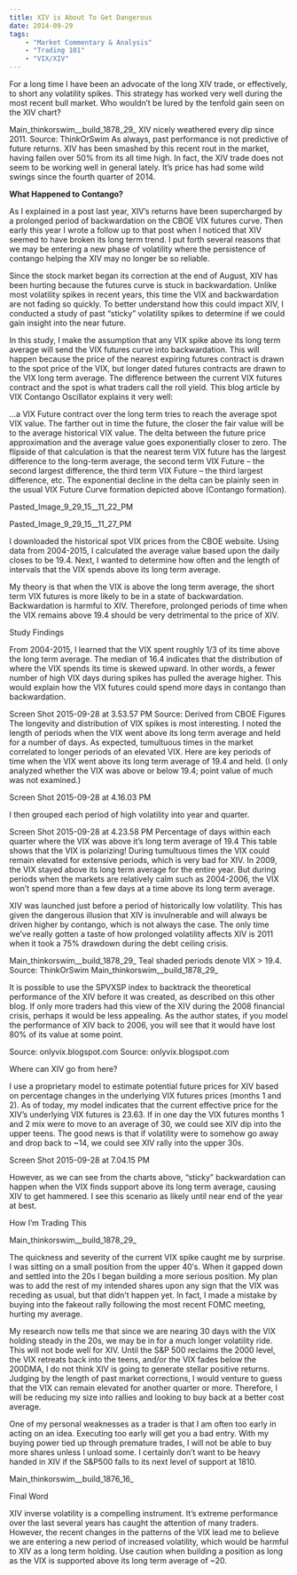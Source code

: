 ```yaml
---
title: XIV is About To Get Dangerous
date: 2014-09-29
tags: 
    - "Market Commentary & Analysis"
    - "Trading 101"
    - "VIX/XIV"
---
```


For a long time I have been an advocate of the long XIV trade, or effectively, to short any volatility spikes. This strategy has worked very well during the most recent bull market. Who wouldn’t be lured by the tenfold gain seen on the XIV chart?

Main_thinkorswim__build_1878_29_
XIV nicely weathered every dip since 2011. Source: ThinkOrSwim
As always, past performance is not predictive of future returns. XIV has been smashed by this recent rout in the market, having fallen over 50% from its all time high. In fact, the XIV trade does not seem to be working well in general lately. It’s price has had some wild swings since the fourth quarter of 2014.

**What Happened to Contango?**

As I explained in a post last year, XIV’s returns have been supercharged by a prolonged period of backwardation on the CBOE VIX futures curve. Then early this year I wrote a follow up to that post when I noticed that XIV seemed to have broken its long term trend. I put forth several reasons that we may be entering a new phase of volatility where the persistence of contango helping the XIV may no longer be so reliable.

Since the stock market began its correction at the end of August, XIV has been hurting because the futures curve is stuck in backwardation. Unlike most volatility spikes in recent years, this time the VIX and backwardation are not fading so quickly. To better understand how this could impact XIV, I conducted a study of past “sticky” volatility spikes to determine if we could gain insight into the near future.

In this study, I make the assumption that any VIX spike above its long term average will send the VIX futures curve into backwardation. This will happen because the price of the nearest expiring futures contract is drawn to the spot price of the VIX, but longer dated futures contracts are drawn to the VIX long term average. The difference between the current VIX futures contract and the spot is what traders call the roll yield. This blog article by VIX Contango Oscillator explains it very well:

…a VIX Future contract over the long term tries to reach the average spot VIX value. The farther out in time the future, the closer the fair value will be to the average historical VIX value. The delta between the future price approximation and the average value goes exponentially closer to zero. The flipside of that calculation is that the nearest term VIX future has the largest difference to the long-term average, the second term VIX Future – the second largest difference, the third term VIX Future – the third largest difference, etc. The exponential decline in the delta can be plainly seen in the usual VIX Future Curve formation depicted above (Contango formation).

Pasted_Image_9_29_15__11_22_PM

Pasted_Image_9_29_15__11_27_PM

I downloaded the historical spot VIX prices from the CBOE website.  Using data from 2004-2015, I calculated the average value based upon the daily closes to be 19.4. Next, I wanted to determine how often and the length of intervals that the VIX spends above its long term average.

My theory is that when the VIX is above the long term average, the short term VIX futures is more likely to be in a state of backwardation. Backwardation is harmful to XIV. Therefore, prolonged periods of time when the VIX remains above 19.4 should be very detrimental to the price of XIV.

Study Findings

From 2004-2015, I learned that the VIX spent roughly 1/3 of its time above the long term average. The median of 16.4 indicates that the distribution of where the VIX spends its time is skewed upward. In other words, a fewer number of high VIX days during spikes has pulled the average higher.  This would explain how the VIX futures could spend more days in contango than backwardation.

Screen Shot 2015-09-28 at 3.53.57 PM
Source: Derived from CBOE Figures
The longevity and distribution of VIX spikes is most interesting. I noted the length of periods when the VIX went above its long term average and held for a number of days. As expected, tumultuous times in the market correlated to longer periods of an elevated VIX. Here are key periods of time when the VIX went above its long term average of 19.4 and held. (I only analyzed whether the VIX was above or below 19.4; point value of much was not examined.)

Screen Shot 2015-09-28 at 4.16.03 PM

I then grouped each period of high volatility into year and quarter.

Screen Shot 2015-09-28 at 4.23.58 PM
Percentage of days within each quarter where the VIX was above it’s long term average of 19.4
This table shows that the VIX is polarizing! During tumultuous times the VIX could remain elevated for extensive periods, which is very bad for XIV. In 2009, the VIX stayed above its long term average for the entire year. But during periods when the markets are relatively calm such as 2004-2006, the VIX won’t spend more than a few days at a time above its long term average.

XIV was launched just before a period of historically low volatility. This has given the dangerous illusion that XIV is invulnerable and will always be driven higher by contango, which is not always the case. The only time we’ve really gotten a taste of how prolonged volatility affects XIV is 2011 when it took a 75% drawdown during the debt ceiling crisis.

Main_thinkorswim__build_1878_29_
Teal shaded periods denote VIX > 19.4. Source: ThinkOrSwim
Main_thinkorswim__build_1878_29_

It is possible to use the SPVXSP index to backtrack the theoretical performance of the XIV before it was created, as described on this other blog. If only more traders had this view of the XIV during the 2008 financial crisis, perhaps it would be less appealing. As the author states, if you model the performance of XIV back to 2006, you will see that it would have lost 80% of its value at some point.

Source: onlyvix.blogspot.com
Source: onlyvix.blogspot.com
 

Where can XIV go from here?

I use a proprietary model to estimate potential future prices for XIV based on percentage changes in the underlying VIX futures prices (months 1 and 2). As of today, my model indicates that the current effective price for the XIV’s underlying VIX futures is 23.63. If in one day the VIX futures months 1 and 2 mix were to move to an average of 30, we could see XIV dip into the upper teens. The good news is that if volatility were to somehow go away and drop back to ~14, we could see XIV rally into the upper 30s.

Screen Shot 2015-09-28 at 7.04.15 PM

However, as we can see from the charts above, “sticky” backwardation can happen when the VIX finds support above its long term average, causing XIV to get hammered. I see this scenario as likely until near end of the year at best.

How I’m Trading This

Main_thinkorswim__build_1878_29_

The quickness and severity of the current VIX spike caught me by surprise. I was sitting on a small position from the upper 40′s. When it gapped down and settled into the 20s I began building a more serious position. My plan was to add the rest of my intended shares upon any sign that the VIX was receding as usual, but that didn’t happen yet. In fact, I made a mistake by buying into the fakeout rally following the most recent FOMC meeting, hurting my average.

My research now tells me that since we are nearing 30 days with the VIX holding steady in the 20s, we may be in for a much longer volatility ride. This will not bode well for XIV. Until the S&P 500 reclaims the 2000 level, the VIX retreats back into the teens, and/or the VIX fades below the 200DMA, I do not think XIV is going to generate stellar positive returns. Judging by the length of past market corrections, I would venture to guess that the VIX can remain elevated for another quarter or more. Therefore, I will be reducing my size into rallies and looking to buy back at a better cost average.

One of my personal weaknesses as a trader is that I am often too early in acting on an idea. Executing too early will get you a bad entry. With my buying power tied up through premature trades, I will not be able to buy more shares unless I unload some. I certainly don’t want to be heavy handed in XIV if the S&P500 falls to its next level of support at 1810.

Main_thinkorswim__build_1876_16_

Final Word

XIV inverse volatility is a compelling instrument. It’s extreme performance over the last several years has caught the attention of many traders. However, the recent changes in the patterns of the VIX lead me to believe we are entering a new period of increased volatility, which would be harmful to XIV as a long term holding. Use caution when building a position as long as the VIX is supported above its long term average of ~20.